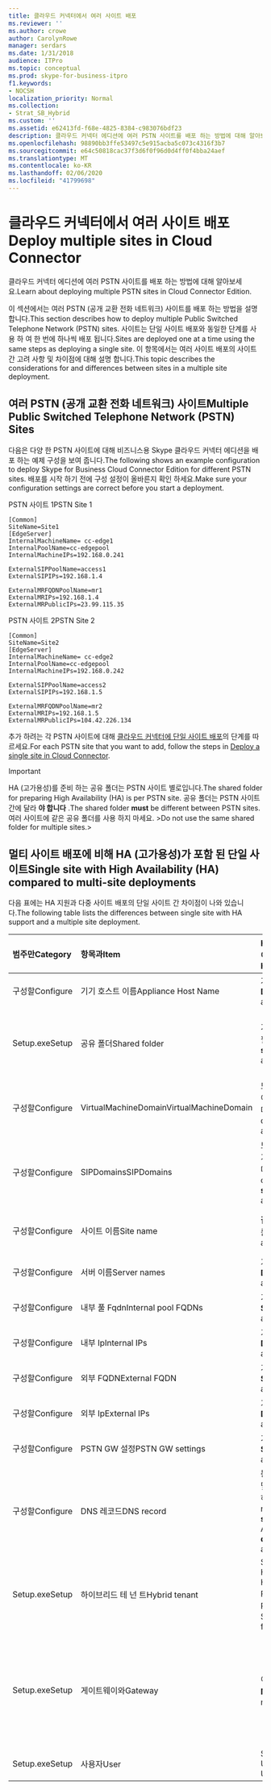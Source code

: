 ```yaml
---
title: 클라우드 커넥터에서 여러 사이트 배포
ms.reviewer: ''
ms.author: crowe
author: CarolynRowe
manager: serdars
ms.date: 1/31/2018
audience: ITPro
ms.topic: conceptual
ms.prod: skype-for-business-itpro
f1.keywords:
- NOCSH
localization_priority: Normal
ms.collection:
- Strat_SB_Hybrid
ms.custom: ''
ms.assetid: e62413fd-f68e-4825-8384-c983076bdf23
description: 클라우드 커넥터 에디션에 여러 PSTN 사이트를 배포 하는 방법에 대해 알아보세요.
ms.openlocfilehash: 98890bb3ffe53497c5e915acba5c073c4316f3b7
ms.sourcegitcommit: e64c50818cac37f3d6f0f96d0d4ff0f4bba24aef
ms.translationtype: MT
ms.contentlocale: ko-KR
ms.lasthandoff: 02/06/2020
ms.locfileid: "41799698"
---
```

# <a name="deploy-multiple-sites-in-cloud-connector"></a><span data-ttu-id="f6f45-103">클라우드 커넥터에서 여러 사이트 배포</span><span class="sxs-lookup"><span data-stu-id="f6f45-103">Deploy multiple sites in Cloud Connector</span></span>
 
<span data-ttu-id="f6f45-104">클라우드 커넥터 에디션에 여러 PSTN 사이트를 배포 하는 방법에 대해 알아보세요.</span><span class="sxs-lookup"><span data-stu-id="f6f45-104">Learn about deploying multiple PSTN sites in Cloud Connector Edition.</span></span>
  
<span data-ttu-id="f6f45-105">이 섹션에서는 여러 PSTN (공개 교환 전화 네트워크) 사이트를 배포 하는 방법을 설명 합니다.</span><span class="sxs-lookup"><span data-stu-id="f6f45-105">This section describes how to deploy multiple Public Switched Telephone Network (PSTN) sites.</span></span> <span data-ttu-id="f6f45-106">사이트는 단일 사이트 배포와 동일한 단계를 사용 하 여 한 번에 하나씩 배포 됩니다.</span><span class="sxs-lookup"><span data-stu-id="f6f45-106">Sites are deployed one at a time using the same steps as deploying a single site.</span></span> <span data-ttu-id="f6f45-107">이 항목에서는 여러 사이트 배포의 사이트 간 고려 사항 및 차이점에 대해 설명 합니다.</span><span class="sxs-lookup"><span data-stu-id="f6f45-107">This topic describes the considerations for and differences between sites in a multiple site deployment.</span></span> 
  
## <a name="multiple-public-switched-telephone-network-pstn-sites"></a><span data-ttu-id="f6f45-108">여러 PSTN (공개 교환 전화 네트워크) 사이트</span><span class="sxs-lookup"><span data-stu-id="f6f45-108">Multiple Public Switched Telephone Network (PSTN) Sites</span></span>

<span data-ttu-id="f6f45-109">다음은 다양 한 PSTN 사이트에 대해 비즈니스용 Skype 클라우드 커넥터 에디션을 배포 하는 예제 구성을 보여 줍니다.</span><span class="sxs-lookup"><span data-stu-id="f6f45-109">The following shows an example configuration to deploy Skype for Business Cloud Connector Edition for different PSTN sites.</span></span> <span data-ttu-id="f6f45-110">배포를 시작 하기 전에 구성 설정이 올바른지 확인 하세요.</span><span class="sxs-lookup"><span data-stu-id="f6f45-110">Make sure your configuration settings are correct before you start a deployment.</span></span>
  
<span data-ttu-id="f6f45-111">PSTN 사이트 1</span><span class="sxs-lookup"><span data-stu-id="f6f45-111">PSTN Site 1</span></span>
  
```
[Common]
SiteName=Site1
[EdgeServer]
InternalMachineName= cc-edge1
InternalPoolName=cc-edgepool
InternalMachineIPs=192.168.0.241

ExternalSIPPoolName=access1
ExternalSIPIPs=192.168.1.4

ExternalMRFQDNPoolName=mr1
ExternalMRIPs=192.168.1.4
ExternalMRPublicIPs=23.99.115.35
```

<span data-ttu-id="f6f45-112">PSTN 사이트 2</span><span class="sxs-lookup"><span data-stu-id="f6f45-112">PSTN Site 2</span></span>
  
```
[Common]
SiteName=Site2
[EdgeServer]
InternalMachineName= cc-edge2
InternalPoolName=cc-edgepool
InternalMachineIPs=192.168.0.242

ExternalSIPPoolName=access2
ExternalSIPIPs=192.168.1.5

ExternalMRFQDNPoolName=mr2
ExternalMRIPs=192.168.1.5
ExternalMRPublicIPs=104.42.226.134
```

<span data-ttu-id="f6f45-113">추가 하려는 각 PSTN 사이트에 대해 [클라우드 커넥터에 단일 사이트 배포](deploy-a-single-site-in-cloud-connector.md)의 단계를 따르세요.</span><span class="sxs-lookup"><span data-stu-id="f6f45-113">For each PSTN site that you want to add, follow the steps in [Deploy a single site in Cloud Connector](deploy-a-single-site-in-cloud-connector.md).</span></span>
  
> [!IMPORTANT]
> <span data-ttu-id="f6f45-114">HA (고가용성)를 준비 하는 공유 폴더는 PSTN 사이트 별로입니다.</span><span class="sxs-lookup"><span data-stu-id="f6f45-114">The shared folder for preparing High Availability (HA) is per PSTN site.</span></span> <span data-ttu-id="f6f45-115">공유 폴더는 PSTN 사이트 간에 달라 **야 합니다** .</span><span class="sxs-lookup"><span data-stu-id="f6f45-115">The shared folder **must** be different between PSTN sites.</span></span> <span data-ttu-id="f6f45-116">여러 사이트에 같은 공유 폴더를 사용 하지 마세요. ></span><span class="sxs-lookup"><span data-stu-id="f6f45-116">Do not use the same shared folder for multiple sites.></span></span> 
  
## <a name="single-site-with-high-availability-ha-compared-to-multi-site-deployments"></a><span data-ttu-id="f6f45-117">멀티 사이트 배포에 비해 HA (고가용성)가 포함 된 단일 사이트</span><span class="sxs-lookup"><span data-stu-id="f6f45-117">Single site with High Availability (HA) compared to multi-site deployments</span></span>
<span data-ttu-id="f6f45-118"><a name="BKMK_SingleSitecomparedtomulti-site"> </a></span><span class="sxs-lookup"><span data-stu-id="f6f45-118"><a name="BKMK_SingleSitecomparedtomulti-site"> </a></span></span>

<span data-ttu-id="f6f45-119">다음 표에는 HA 지원과 다중 사이트 배포의 단일 사이트 간 차이점이 나와 있습니다.</span><span class="sxs-lookup"><span data-stu-id="f6f45-119">The following table lists the differences between single site with HA support and a multiple site deployment.</span></span>
  
|<span data-ttu-id="f6f45-120">**범주만**</span><span class="sxs-lookup"><span data-stu-id="f6f45-120">**Category**</span></span>|<span data-ttu-id="f6f45-121">**항목과**</span><span class="sxs-lookup"><span data-stu-id="f6f45-121">**Item**</span></span>|<span data-ttu-id="f6f45-122">**HA를 사용 하는 단일 사이트**</span><span class="sxs-lookup"><span data-stu-id="f6f45-122">**Single-Site with HA**</span></span>|<span data-ttu-id="f6f45-123">**다중 사이트**</span><span class="sxs-lookup"><span data-stu-id="f6f45-123">**Multi-Site**</span></span>|
|:-----|:-----|:-----|:-----|
|<span data-ttu-id="f6f45-124">구성할</span><span class="sxs-lookup"><span data-stu-id="f6f45-124">Configure</span></span>  <br/> |<span data-ttu-id="f6f45-125">기기 호스트 이름</span><span class="sxs-lookup"><span data-stu-id="f6f45-125">Appliance Host Name</span></span> <br/> |<span data-ttu-id="f6f45-126">가전 기기에서 **다름**</span><span class="sxs-lookup"><span data-stu-id="f6f45-126">**Different** across appliances</span></span> <br/> |<span data-ttu-id="f6f45-127">PSTN 사이트에서 **다름**</span><span class="sxs-lookup"><span data-stu-id="f6f45-127">**Different** across PSTN sites</span></span> <br/> |
|<span data-ttu-id="f6f45-128">Setup.exe</span><span class="sxs-lookup"><span data-stu-id="f6f45-128">Setup</span></span>  <br/> |<span data-ttu-id="f6f45-129">공유 폴더</span><span class="sxs-lookup"><span data-stu-id="f6f45-129">Shared folder</span></span>  <br/> |<span data-ttu-id="f6f45-130">기기에서 **같은** 공유 폴더 필요</span><span class="sxs-lookup"><span data-stu-id="f6f45-130">Requires the **same** shared folder across appliances</span></span> <br/> |<span data-ttu-id="f6f45-131">기기 간에 **다른** 공유 폴더가 필요 합니다.</span><span class="sxs-lookup"><span data-stu-id="f6f45-131">Requires a **different** shared folder across appliances</span></span> <br/> |
|<span data-ttu-id="f6f45-132">구성할</span><span class="sxs-lookup"><span data-stu-id="f6f45-132">Configure</span></span>  <br/> |<span data-ttu-id="f6f45-133">VirtualMachineDomain</span><span class="sxs-lookup"><span data-stu-id="f6f45-133">VirtualMachineDomain</span></span>  <br/> |<span data-ttu-id="f6f45-134">모든 기기에 **같은** 도메인이 필요 합니다.</span><span class="sxs-lookup"><span data-stu-id="f6f45-134">Requires the **same** domain across appliances</span></span> <br/> |<span data-ttu-id="f6f45-135">PSTN 사이트에서 **같은** 도메인이 필요 합니다.</span><span class="sxs-lookup"><span data-stu-id="f6f45-135">Requires the **same** domain across PSTN sites</span></span> <br/> |
|<span data-ttu-id="f6f45-136">구성할</span><span class="sxs-lookup"><span data-stu-id="f6f45-136">Configure</span></span>  <br/> |<span data-ttu-id="f6f45-137">SIPDomains</span><span class="sxs-lookup"><span data-stu-id="f6f45-137">SIPDomains</span></span>  <br/> |<span data-ttu-id="f6f45-138">도메인 이름 및 주문은 기기에서 **동일** 해야 합니다.</span><span class="sxs-lookup"><span data-stu-id="f6f45-138">Domain names and order should be the **same** across appliances</span></span> <br/> |<span data-ttu-id="f6f45-139">도메인 이름 및 주문은 PSTN 사이트에서 **동일** 해야 합니다.</span><span class="sxs-lookup"><span data-stu-id="f6f45-139">Domain names and order should be the **same** across PSTN sites</span></span> <br/> |
|<span data-ttu-id="f6f45-140">구성할</span><span class="sxs-lookup"><span data-stu-id="f6f45-140">Configure</span></span>  <br/> |<span data-ttu-id="f6f45-141">사이트 이름</span><span class="sxs-lookup"><span data-stu-id="f6f45-141">Site name</span></span>  <br/> |<span data-ttu-id="f6f45-142">**같은** 기기 간의 사이트 이름</span><span class="sxs-lookup"><span data-stu-id="f6f45-142">**Same** Site Name across appliances</span></span> <br/> |<span data-ttu-id="f6f45-143">**다른** PSTN 사이트 간 사이트 이름</span><span class="sxs-lookup"><span data-stu-id="f6f45-143">**Different** Site Name across PSTN sites</span></span> <br/> |
|<span data-ttu-id="f6f45-144">구성할</span><span class="sxs-lookup"><span data-stu-id="f6f45-144">Configure</span></span>  <br/> |<span data-ttu-id="f6f45-145">서버 이름</span><span class="sxs-lookup"><span data-stu-id="f6f45-145">Server names</span></span>  <br/> |<span data-ttu-id="f6f45-146">가전 기기에서 **다름**</span><span class="sxs-lookup"><span data-stu-id="f6f45-146">**Different** across appliances</span></span> <br/> |<span data-ttu-id="f6f45-147">PSTN 사이트에서 **다름**</span><span class="sxs-lookup"><span data-stu-id="f6f45-147">**Different** across PSTN sites</span></span> <br/> |
|<span data-ttu-id="f6f45-148">구성할</span><span class="sxs-lookup"><span data-stu-id="f6f45-148">Configure</span></span>  <br/> |<span data-ttu-id="f6f45-149">내부 풀 Fqdn</span><span class="sxs-lookup"><span data-stu-id="f6f45-149">Internal pool FQDNs</span></span>  <br/> |<span data-ttu-id="f6f45-150">기기에서 **동일** 하 게</span><span class="sxs-lookup"><span data-stu-id="f6f45-150">**Same** across appliances</span></span> <br/> |<span data-ttu-id="f6f45-151">PSTN 사이트에서 **동일**</span><span class="sxs-lookup"><span data-stu-id="f6f45-151">**Same** across PSTN sites</span></span> <br/> |
|<span data-ttu-id="f6f45-152">구성할</span><span class="sxs-lookup"><span data-stu-id="f6f45-152">Configure</span></span>  <br/> |<span data-ttu-id="f6f45-153">내부 Ip</span><span class="sxs-lookup"><span data-stu-id="f6f45-153">Internal IPs</span></span>  <br/> |<span data-ttu-id="f6f45-154">가전 기기에서 **다름**</span><span class="sxs-lookup"><span data-stu-id="f6f45-154">**Different** across appliances</span></span> <br/> |<span data-ttu-id="f6f45-155">PSTN 사이트에서 **다름**</span><span class="sxs-lookup"><span data-stu-id="f6f45-155">**Different** across PSTN sites</span></span> <br/> |
|<span data-ttu-id="f6f45-156">구성할</span><span class="sxs-lookup"><span data-stu-id="f6f45-156">Configure</span></span>  <br/> |<span data-ttu-id="f6f45-157">외부 FQDN</span><span class="sxs-lookup"><span data-stu-id="f6f45-157">External FQDN</span></span>  <br/> |<span data-ttu-id="f6f45-158">기기에서 **동일** 하 게</span><span class="sxs-lookup"><span data-stu-id="f6f45-158">**Same** across appliances</span></span> <br/> |<span data-ttu-id="f6f45-159">PSTN 사이트에서 **다름**</span><span class="sxs-lookup"><span data-stu-id="f6f45-159">**Different** across PSTN sites</span></span> <br/> |
|<span data-ttu-id="f6f45-160">구성할</span><span class="sxs-lookup"><span data-stu-id="f6f45-160">Configure</span></span>  <br/> |<span data-ttu-id="f6f45-161">외부 Ip</span><span class="sxs-lookup"><span data-stu-id="f6f45-161">External IPs</span></span>  <br/> |<span data-ttu-id="f6f45-162">가전 기기에서 **다름**</span><span class="sxs-lookup"><span data-stu-id="f6f45-162">**Different** across appliances</span></span> <br/> |<span data-ttu-id="f6f45-163">PSTN 사이트에서 **다름**</span><span class="sxs-lookup"><span data-stu-id="f6f45-163">**Different** across PSTN sites</span></span> <br/> |
|<span data-ttu-id="f6f45-164">구성할</span><span class="sxs-lookup"><span data-stu-id="f6f45-164">Configure</span></span>  <br/> |<span data-ttu-id="f6f45-165">PSTN GW 설정</span><span class="sxs-lookup"><span data-stu-id="f6f45-165">PSTN GW settings</span></span>  <br/> |<span data-ttu-id="f6f45-166">기기에서 **동일** 하 게</span><span class="sxs-lookup"><span data-stu-id="f6f45-166">**Same** across appliances</span></span> <br/> |<span data-ttu-id="f6f45-167">PSTN 사이트에서 **다름**</span><span class="sxs-lookup"><span data-stu-id="f6f45-167">**Different** across PSTN sites</span></span> <br/> |
|<span data-ttu-id="f6f45-168">구성할</span><span class="sxs-lookup"><span data-stu-id="f6f45-168">Configure</span></span>  <br/> |<span data-ttu-id="f6f45-169">DNS 레코드</span><span class="sxs-lookup"><span data-stu-id="f6f45-169">DNS record</span></span>  <br/> |<span data-ttu-id="f6f45-170">**동일한** 외부 액세스 fqdn 및 **다른** IP 주소를 사용 하 여 레코드 추가</span><span class="sxs-lookup"><span data-stu-id="f6f45-170">Add records with the **same** External Access FQDNs and **different** IP addresses</span></span> <br/> |<span data-ttu-id="f6f45-171">**다른** 외부 액세스 fqdn 및 **다른** IP 주소를 사용 하 여 레코드 추가</span><span class="sxs-lookup"><span data-stu-id="f6f45-171">Add records with **different** External Access FQDNs and **different** IP addresses</span></span> <br/> |
|<span data-ttu-id="f6f45-172">Setup.exe</span><span class="sxs-lookup"><span data-stu-id="f6f45-172">Setup</span></span>  <br/> |<span data-ttu-id="f6f45-173">하이브리드 테 넌 트</span><span class="sxs-lookup"><span data-stu-id="f6f45-173">Hybrid tenant</span></span>  <br/> |<span data-ttu-id="f6f45-174">Set HybridPSTNSite</span><span class="sxs-lookup"><span data-stu-id="f6f45-174">Set HybridPSTNSite</span></span>  <br/> <span data-ttu-id="f6f45-175">Fallback에 대 한 PeerDestination 설정</span><span class="sxs-lookup"><span data-stu-id="f6f45-175">Set PeerDestination for fallback</span></span>  <br/> |<span data-ttu-id="f6f45-176">Set HybridPSTNSite</span><span class="sxs-lookup"><span data-stu-id="f6f45-176">Set HybridPSTNSite</span></span>  <br/> <span data-ttu-id="f6f45-177">Fallback에 대 한 PeerDestination 설정</span><span class="sxs-lookup"><span data-stu-id="f6f45-177">Set PeerDestination for fallback</span></span>  <br/> |
|<span data-ttu-id="f6f45-178">Setup.exe</span><span class="sxs-lookup"><span data-stu-id="f6f45-178">Setup</span></span>  <br/> |<span data-ttu-id="f6f45-179">게이트웨이와</span><span class="sxs-lookup"><span data-stu-id="f6f45-179">Gateway</span></span>  <br/> |<span data-ttu-id="f6f45-180">이 사이트의 MS GW **M:n** 매핑</span><span class="sxs-lookup"><span data-stu-id="f6f45-180">MS GW **M:N** mapping in this site</span></span> <br/> |<span data-ttu-id="f6f45-181">각 PSTN 사이트의 PSTN 게이트웨이는 동일한 사이트의 중재 서버에만 연결 되어야 합니다.</span><span class="sxs-lookup"><span data-stu-id="f6f45-181">PSTN gateway(s) in each PSTN site should only connect to the Mediation Server(s) in the same site</span></span>  <br/> |
|<span data-ttu-id="f6f45-182">Setup.exe</span><span class="sxs-lookup"><span data-stu-id="f6f45-182">Setup</span></span>  <br/> |<span data-ttu-id="f6f45-183">사용자</span><span class="sxs-lookup"><span data-stu-id="f6f45-183">User</span></span>  <br/> |<span data-ttu-id="f6f45-184">Set UserPSTNSettings</span><span class="sxs-lookup"><span data-stu-id="f6f45-184">Set UserPSTNSettings</span></span>  <br/> |<span data-ttu-id="f6f45-185">Set UserPSTNSettings</span><span class="sxs-lookup"><span data-stu-id="f6f45-185">Set UserPSTNSettings</span></span>  <br/> |
   

